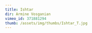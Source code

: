 ```yaml
---
title: Ishtar
dir: Armine Vosganian
vimeo_id: 371881294
thumb: /assets/img/thumbs/Ishtar_T.jpg
---
```


